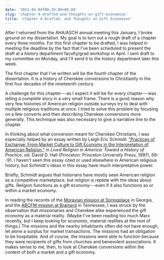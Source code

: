 ```yaml
---
date: '2012-04-04T00:20:00+00:00'
slug: 'chapter-4-drafted-and-thoughts-on-gift-economies'
title: 'Chapter 4 Drafted, and Thoughts on Gift Economies'
---
```


After I returned from the AHA/ASCH annual meeting this January, I broke ground on my dissertation. My goal is to turn out a rough draft of a chapter every three months. For this first chapter to be drafted, I was helped in meeting the deadline by the fact that I've been scheduled to present the draft at a history department faculty/grad workshop in April. I sent draft to my committee on Monday, and I'll send it to the history department later this week.

The first chapter that I've written will be the fourth chapter of the dissertation. It is a history of Cherokee conversions to Christianity in the first four decades of the nineteenth century.

A challenge for this chapter---as I expect it will be for every chapter---was telling a complete story in a very small frame. There is a good reason why very few histories of American religion outside surveys try to deal with multiple religious traditions at once. I tried to solve this problem by focusing on a few converts and then describing Cherokee conversions more generally. This technique was also necessary to give a narrative line to the chapter.

In thinking about what conversion meant for Cherokee Christians, I was especially helped by an essay written by Leigh Eric Schmidt: ["Practices of Exchange: From Market Culture to Gift Economy in the Interpretation of American Religion,"](http://books.google.com/books?id=IIk8WWy2kGsC) in *Lived Religion in America: Toward a History of Practice*, ed. David D. Hall (Princeton: Princeton University Press, 1997), 69--91. I haven't seen this essay cited or used elsewhere in American religious history, but Schmidt's ideas in this essay have much interpretative power.

Briefly, Schmidt argues that historians have mostly seen American religion as a competitive marketplace, but religion is replete with the ideas about gifts. Religion functions as a gift economy---even if it also functions as or within a market economy.

In reading the records of the [Moravian mission at Springplace](http://books.google.com/books?id=AD8nAAAACAAJ) in Georgia, and the [ABCFM mission at Brainerd](http://books.google.com/books?id=4lLV8jGq-qcC) in Tennessee, I was struck by the observation that missionaries and Cherokee alike experienced the gift economy as a material reality. (Maybe I've been reading too much Marx recently, but I keep looking for economic, material realities at the root of things.) The missions and the nearby inhabitants often did not have enough, let alone a surplus for market transactions. The missions had an obligation to be hospitable. And of course, the missions were able to function because they were recipients of gifts from churches and benevolent associations. It makes sense to me, then, to look at Cherokee conversions within the context of both a market and a gift economy.
